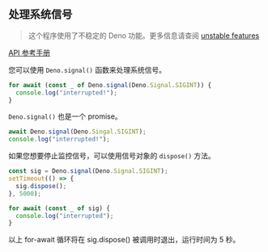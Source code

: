 ## 处理系统信号

> 这个程序使用了不稳定的 Deno 功能。更多信息请查阅
> [unstable features](../runtime/unstable.md)

[API 参考手册](https://deno.land/typedoc/index.html#signal)

您可以使用 `Deno.signal()` 函数来处理系统信号。

```ts
for await (const _ of Deno.signal(Deno.Signal.SIGINT)) {
  console.log("interrupted!");
}
```

`Deno.signal()` 也是一个 promise。

```ts
await Deno.signal(Deno.Singal.SIGINT);
console.log("interrupted!");
```

如果您想要停止监控信号，可以使用信号对象的 `dispose()` 方法。

```ts
const sig = Deno.signal(Deno.Signal.SIGINT);
setTimeout(() => {
  sig.dispose();
}, 5000);

for await (const _ of sig) {
  console.log("interrupted");
}
```

以上 for-await 循环将在 sig.dispose() 被调用时退出，运行时间为 5 秒。
